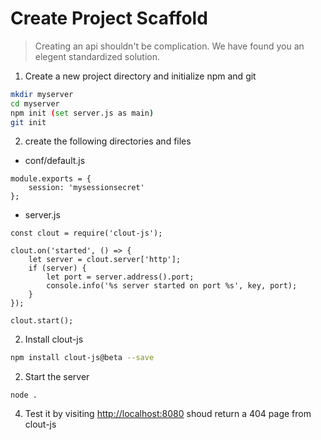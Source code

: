 # Create Project Scaffold
> Creating an api shouldn't be complication. We have found you an elegent standardized solution.

1) Create a new project directory and initialize npm and git
```bash
mkdir myserver
cd myserver
npm init (set server.js as main)
git init
```

2) create the following directories and files
- conf/default.js

```node
module.exports = {
    session: 'mysessionsecret'
};
```

- server.js

```node
const clout = require('clout-js');

clout.on('started', () => {
    let server = clout.server['http'];
    if (server) {
        let port = server.address().port;
        console.info('%s server started on port %s', key, port);
    }
});

clout.start();
```

2) Install clout-js
```bash
npm install clout-js@beta --save
```

2) Start the server
```
node .
```

4) Test it by visiting [http://localhost:8080](http://localhost:8080) shoud return a 404 page from clout-js
